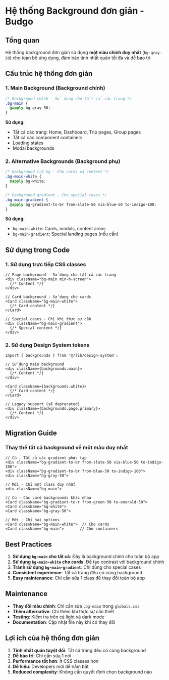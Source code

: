 # Hệ thống Background đơn giản - Budgo

## Tổng quan

Hệ thống background đơn giản sử dụng **một màu chính duy nhất** (`bg-gray-50`) cho toàn bộ ứng dụng, đảm bảo tính nhất quán tối đa và dễ bảo trì.

## Cấu trúc hệ thống đơn giản

### 1. Main Background (Background chính)

```css
/* Background chính - Sử dụng cho tất cả các trang */
.bg-main {
  @apply bg-gray-50;
}
```

**Sử dụng:**
- Tất cả các trang: Home, Dashboard, Trip pages, Group pages
- Tất cả các component containers
- Loading states
- Modal backgrounds

### 2. Alternative Backgrounds (Background phụ)

```css
/* Background trắng - Cho cards và content */
.bg-main-white {
  @apply bg-white;
}

/* Background gradient - Cho special cases */
.bg-main-gradient {
  @apply bg-gradient-to-br from-slate-50 via-blue-50 to-indigo-100;
}
```

**Sử dụng:**
- `bg-main-white`: Cards, modals, content areas
- `bg-main-gradient`: Special landing pages (nếu cần)

## Sử dụng trong Code

### 1. Sử dụng trực tiếp CSS classes

```tsx
// Page background - Sử dụng cho tất cả các trang
<div className="bg-main min-h-screen">
  {/* Content */}
</div>

// Card background - Sử dụng cho cards
<Card className="bg-main-white">
  {/* Card content */}
</Card>

// Special cases - Chỉ khi thực sự cần
<div className="bg-main-gradient">
  {/* Special content */}
</div>
```

### 2. Sử dụng Design System tokens

```tsx
import { backgrounds } from '@/lib/design-system';

// Sử dụng main background
<div className={backgrounds.main}>
  {/* Content */}
</div>

<Card className={backgrounds.white}>
  {/* Card content */}
</Card>

// Legacy support (sẽ deprecated)
<div className={backgrounds.page.primary}>
  {/* Content */}
</div>
```

## Migration Guide

### Thay thế tất cả background về một màu duy nhất

```tsx
// Cũ - Tất cả các gradient phức tạp
<div className="bg-gradient-to-br from-slate-50 via-blue-50 to-indigo-100">
<div className="bg-gradient-to-br from-blue-50 to-indigo-100">
<div className="bg-gray-50">

// Mới - Chỉ một class duy nhất
<div className="bg-main">

// Cũ - Các card backgrounds khác nhau
<Card className="bg-gradient-to-r from-green-50 to-emerald-50">
<Card className="bg-white">
<Card className="bg-gray-50">

// Mới - Chỉ hai options
<Card className="bg-main-white">  // Cho cards
<Card className="bg-main">       // Cho containers
```

## Best Practices

1. **Sử dụng `bg-main` cho tất cả**: Đây là background chính cho toàn bộ app
2. **Sử dụng `bg-main-white` cho cards**: Để tạo contrast với background chính
3. **Tránh sử dụng `bg-main-gradient`**: Chỉ dùng cho special cases
4. **Consistent experience**: Tất cả trang đều có cùng background
5. **Easy maintenance**: Chỉ cần sửa 1 class để thay đổi toàn bộ app

## Maintenance

- **Thay đổi màu chính**: Chỉ cần sửa `.bg-main` trong `globals.css`
- **Thêm alternative**: Chỉ thêm khi thực sự cần thiết
- **Testing**: Kiểm tra trên cả light và dark mode
- **Documentation**: Cập nhật file này khi có thay đổi

## Lợi ích của hệ thống đơn giản

1. **Tính nhất quán tuyệt đối**: Tất cả trang đều có cùng background
2. **Dễ bảo trì**: Chỉ cần sửa 1 nơi
3. **Performance tốt hơn**: Ít CSS classes hơn
4. **Dễ hiểu**: Developers mới dễ nắm bắt
5. **Reduced complexity**: Không cần quyết định chọn background nào
